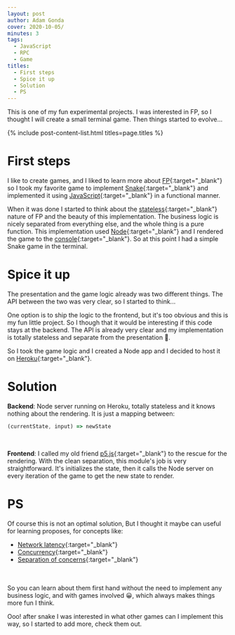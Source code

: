 ```yaml
---
layout: post
author: Adam Gonda
cover: 2020-10-05/
minutes: 3
tags:
  - JavaScript
  - RPC
  - Game
titles:
  - First steps
  - Spice it up
  - Solution
  - PS
---
```


This is one of my fun experimental projects. I was interested in FP, so I thought
I will create a small terminal game. Then things started to evolve…

{% include post-content-list.html titles=page.titles %}

# First steps

I like to create games, and I
liked to learn more about [FP](https://en.wikipedia.org/wiki/Functional_programming){:target="_blank"}
so I took my favorite game to implement [Snake](https://en.wikipedia.org/wiki/Snake_(video_game_genre)){:target="_blank"} and implemented it using
[JavaScript](https://en.wikipedia.org/wiki/JavaScript){:target="_blank"} in a functional manner.

When it was done I started to think about the [stateless](https://subscription.packtpub.com/book/application_development/9781788831437/1/ch01lvl1sec16/stateless-versus-stateful){:target="_blank"}
nature of FP and the beauty of this implementation. The business logic is nicely separated from everything
else, and the whole thing is a pure function. This implementation used [Node](https://nodejs.org/en/){:target="_blank"} and I rendered the game to the [console](https://en.wikipedia.org/wiki/System_console){:target="_blank"}.
So at this point I had a simple Snake game in the terminal.

# Spice it up

The presentation and the game logic already was two different things.
The API between the two was very clear, so I started to think... 

One option is to ship the logic to the frontend, but it's too obvious
and this is my fun little project. So I though that it would be
interesting if this code stays at the backend.
The API is already very clear and my implementation is totally stateless
and separate from the presentation 🤠.

So I took the game logic and I created a Node app and I decided to host it on
[Heroku](https://www.heroku.com/){:target="_blank"}.

# Solution

**Backend**:
Node server running on Heroku, totally stateless and it knows nothing about the rendering.
It is just a mapping between:
``` js
(currentState, input) => newState
```

<br>

**Frontend**:
I called my old friend [p5.js](https://p5js.org){:target="_blank"}
to the rescue for the rendering. With the clean separation, this
module's job is very straightforward. It's initializes the state, then
it calls the Node server on every iteration of the game to get the new state to render.

# PS

Of course this is not an optimal solution, But I thought it maybe can
useful for learning proposes, for concepts like:

- [Network latency](https://en.wikipedia.org/wiki/Latency_(engineering)){:target="_blank"}
- [Concurrency](https://en.wikipedia.org/wiki/Concurrency_(computer_science)){:target="_blank"}
- [Separation of concerns](https://en.wikipedia.org/wiki/Separation_of_concerns){:target="_blank"}

<br>
<br>
So you can learn about them first hand without the need to implement
any business logic, and with games involved 😀, which always makes
things more fun I think.

Ooo! after snake I was interested in what
other games can I implement this way, so I started to add more, check
them out.
